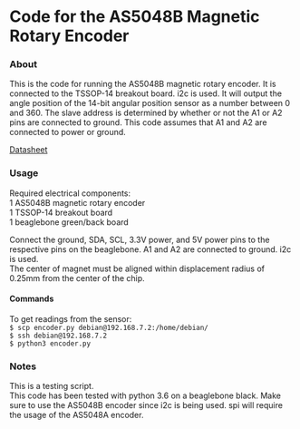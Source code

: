 Code for the AS5048B Magnetic Rotary Encoder
======================================================================================
### About
This is the code for running the AS5048B magnetic rotary encoder. It is connected to the TSSOP-14 breakout board. i2c is used. It will output the angle position of the 14-bit angular position sensor as a number between 0 and 360. The slave address is determined by whether or not the A1 or A2 pins are connected to ground. This code assumes that A1 and A2 are connected to power or ground.

[Datasheet](https://ams.com/documents/20143/36005/AS5048_DS000298_4-00.pdf/910aef1f-6cd3-cbda-9d09-41f152104832)

### Usage
Required electrical components: \
1 AS5048B magnetic rotary encoder \
1 TSSOP-14 breakout board \
1 beaglebone green/back board 

Connect the ground, SDA, SCL, 3.3V power, and 5V power pins to the respective pins on the beaglebone. A1 and A2 are connected to ground. i2c is used.\
The center of magnet must be aligned within displacement radius of 0.25mm from the center of the chip.

#### Commands
To get readings from the sensor: \
```$ scp encoder.py debian@192.168.7.2:/home/debian/``` \
```$ ssh debian@192.168.7.2``` \
```$ python3 encoder.py```

### Notes
This is a testing script. \
This code has been tested with python 3.6 on a beaglebone black. Make sure to use the AS5048B encoder since i2c is being used. spi will require the usage of the AS5048A encoder.

